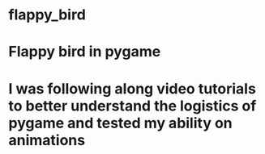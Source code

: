 # flappy_bird
# Flappy bird in pygame
# I was following along video tutorials to better understand the logistics of pygame and tested my ability on animations
